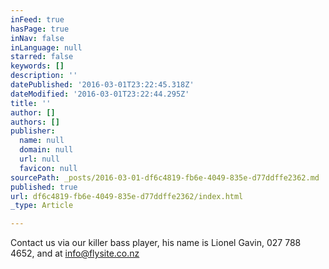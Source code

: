 ```yaml
---
inFeed: true
hasPage: true
inNav: false
inLanguage: null
starred: false
keywords: []
description: ''
datePublished: '2016-03-01T23:22:45.318Z'
dateModified: '2016-03-01T23:22:44.295Z'
title: ''
author: []
authors: []
publisher:
  name: null
  domain: null
  url: null
  favicon: null
sourcePath: _posts/2016-03-01-df6c4819-fb6e-4049-835e-d77ddffe2362.md
published: true
url: df6c4819-fb6e-4049-835e-d77ddffe2362/index.html
_type: Article

---
```

Contact us via our killer bass player, his name is Lionel Gavin, 027 788 4652, and at info@flysite.co.nz